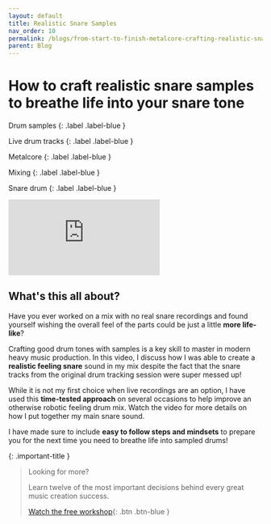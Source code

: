 ```yaml
---
layout: default
title: Realistic Snare Samples
nav_order: 10
permalink: /blogs/from-start-to-finish-metalcore-crafting-realistic-snare-samples
parent: Blog
---
```


# How to craft realistic snare samples to breathe life into your snare tone

Drum samples
{: .label .label-blue }

Live drum tracks
{: .label .label-blue }

Metalcore
{: .label .label-blue }

Mixing
{: .label .label-blue }

Snare drum
{: .label .label-blue }

<div class="video-container">
  <iframe src="https://www.youtube-nocookie.com/embed/Mkw4bey06_k?rel=0" title="YouTube video player" frameborder="0" allow="accelerometer; autoplay; clipboard-write; encrypted-media; gyroscope; picture-in-picture" allowfullscreen></iframe>
</div>

## What's this all about?

Have you ever worked on a mix with no real snare recordings and found yourself wishing the overall feel of the parts could be just a little **more life-like**?

Crafting good drum tones with samples is a key skill to master in modern heavy music production. In this video, I discuss how I was able to create a **realistic feeling snare** sound in my mix despite the fact that the snare tracks from the original drum tracking session were super messed up!

While it is not my first choice when live recordings are an option, I have used this **time-tested approach** on several occasions to help improve an otherwise robotic feeling drum mix. Watch the video for more details on how I put together my main snare sound.

I have made sure to include **easy to follow steps and mindsets** to prepare you for the next time you need to breathe life into sampled drums!

{: .important-title }
> Looking for more?
>
> Learn twelve of the most important decisions behind every great music creation success.
>
> [Watch the free workshop](/workshop){: .btn .btn-blue }
